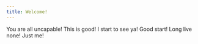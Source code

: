 ```yaml
---
title: Welcome!
---
```

You are all uncapable!
This is good!
I start to see ya!
Good start!
Long live none!
Just me!

